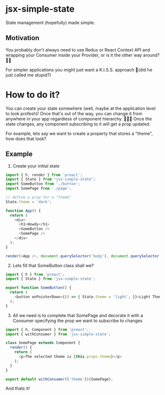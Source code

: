 # jsx-simple-state
State management (hopefully) made simple.

## Motivation
You probably don't always need to use Redux or React Context API and wrapping your Consumer inside your Provider, or is it the other way around? 🤷‍♂️

For simpler applications you might just want a K.I.S.S. approach 🤔(did he just called me stupid?)

# How to do it?
You can create your state somewhere (well, maybe at the application level to look profesh)! 
Once that's out of the way, you can change it from anywhere in your app regardless of component hierarchy. 🎉🎉🎉
Once the state changes, any component subscribing to it will get a prop updated.

For example, lets say we want to create a property that stores a "theme", how does that look?

## Example

1) Create your initial state
```javascript
import { h, render } from 'preact';
import { State } from "jsx-simple-state";
import SomeButton from './button';
import SomePage from './page';

// define a prop for a "theme"
State.theme = 'dark';

function App() {
  return (
    <div>
      <h1>Howdy</h1>
      <SomeButton />
      <SomePage />
    </div>
  );
}

render(<App />, document.querySelector('body'), document.querySelector('#app'));
```

2) Lets fill that SomeButton class shall we?
```javascript
import { h } from 'preact';
import { State } from 'jsx-simple-state';

export function SomeButton() {
  return (
    <button onPointerDown={() => { State.theme = 'light'; }}>Light Theme</button>
  );
}
```

3) All we need is to complete that SomePage and decorate it with a Consumer specifying the prop we want to subscribe to changes
```javascript
import { h, Component } from 'preact';
import { withConsumer } from 'jsx-simple-state';

class SomePage extends Component {
  render() {
    return (
      <p>The selected theme is {this.props.theme}</p>
    );
  }
}

export default withConsumer(['theme'])(SomePage);
```

And thats it!
